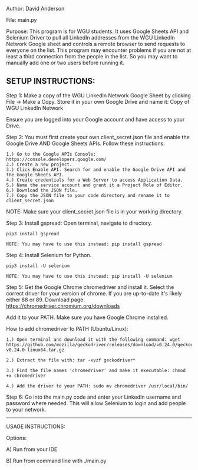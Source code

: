 Author: David Anderson

File: main.py

Purpose: This program is for WGU students. It uses Google Sheets API and Selenium Driver to
pull all LinkedIn addresses from the WGU LinkedIn Network Google sheet and controls a remote browser to
send requests to everyone on the list. This program may encounter problems if you are not at least a third connection
from the people in the list. So you may want to manually add one or two users before running it.

SETUP INSTRUCTIONS:
------------------------------------------------------------------------------------------------------------------------
Step 1: Make a copy of the WGU LinkedIn Network Google Sheet by clicking File -> Make a Copy. Store it in your 
own Google Drive and name it: Copy of WGU LinkedIn Network

Ensure you are logged into your Google account and have access to your Drive.

Step 2: You must first create your own client_secret.json file and enable the Google Drive AND Google Sheets APIs.
Follow these instructions:
    
    1.) Go to the Google APIs Console: https://console.developers.google.com/
    2.) Create a new project.
    3.) Click Enable API. Search for and enable the Google Drive API and the Google Sheets API.
    4.) Create credentials for a Web Server to access Application Data.
    5.) Name the service account and grant it a Project Role of Editor.
    6.) Download the JSON file.
    7.) Copy the JSON file to your code directory and rename it to client_secret.json


NOTE: Make sure your client_secret.json file is in your working directory.

Step 3: Install gspread: Open terminal, navigate to directory.

    pip3 install gspread
    
    NOTE: You may have to use this instead: pip install gspread

Step 4: Install Selenium for Python.
 
    pip3 install -U selenium
    
    NOTE: You may have to use this instead: pip install -U selenium

Step 5: Get the Google Chrome chromedriver and install it.  Select the correct driver for your version
of chrome. If you are up-to-date it's likely either 88 or 89. Download page: https://chromedriver.chromium.org/downloads

Add it to your PATH. Make sure you have Google Chrome installed. 

How to add chromedriver to PATH (Ubuntu/Linux):

    1.) Open terminal and download it with the following command: wget https://github.com/mozilla/geckodriver/releases/download/v0.24.0/geckodriver-v0.24.0-linux64.tar.gz

    2.) Extract the file with: tar -xvzf geckodriver*

    3.) Find the file names 'chromedriver' and make it executable: chmod +x chromedriver

    4.) Add the driver to your PATH: sudo mv chromedriver /usr/local/bin/


Step 6: Go into the main.py code and enter your LinkedIn username and password where needed.
This will allow Selenium to login and add people to your network.

------------------------------------------------------------------------------------------------------------------------
USAGE INSTRUCTIONS:

Options:

A) Run from your IDE

B) Run from command line with ./main.py

